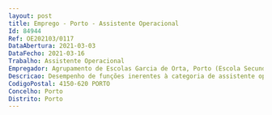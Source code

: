 ```yaml
--- 
layout: post
title: Emprego - Porto - Assistente Operacional
Id: 84944
Ref: OE202103/0117
DataAbertura: 2021-03-03
DataFecho: 2021-03-16
Trabalho: Assistente Operacional
Empregador: Agrupamento de Escolas Garcia de Orta, Porto (Escola Secundária Garcia de Orta, Porto - Sede)
Descricao: Desempenho de funções inerentes à categoria de assistente operacional
CodigoPostal: 4150-620 PORTO
Concelho: Porto
Distrito: Porto
--- 
```

